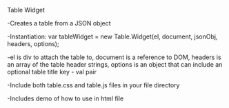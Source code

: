 Table Widget

-Creates a table from a JSON object

-Instantiation: var tableWidget = new Table.Widget(el, document, jsonObj, headers, options);

-el is div to attach the table to, document is a reference to DOM, headers is an array of the table header strings, options is an object that can include an optional table title key - val pair

-Include both table.css and table.js files in your file directory

-Includes demo of how to use in html file
